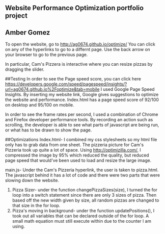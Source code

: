 ## Website Performance Optimization portfolio project
## Amber Gomez

To open the website, go to http://ag0674.github.io/optimize/
You can click on any of the hyperlinks to go to a differnt page. 
Use the back arrow on your browser to go to the previous page.

In particular, Cam's Pizzera is interactive where you can resize pizzas by dragging the slider. 

##Testing
In order to see the Page speed score, you can click here https://developers.google.com/speed/pagespeed/insights/?url=ag0674.github.io%2Foptimize&tab=mobile
I used Google Page Speed Insights. By inserting my website link, Google gives suggestions to optimize the website and performance.
Index.html has a page speed score of 92/100 on desktop and 95/100 on mobile.

In order to see the frame rates per second, I used a combination of Chrome and Firefox developer performance tools. By recording an action such as scrolling,
the developer is able to see what parts of javascript are being run, or what has to be drawn to show the page.

##Optimizations
Index.html- I combined my css stylesheets so my html file only has to grab data from one sheet. 
The pizzeria picture for Cam's Pizzeria took up quite a lot of space. 
Using http://optimizilla.com/, I compressed the image by 95% which reduced the quality, but reduced page speed that would've been used to load and resize the large image.

main.js- Under the Cam's Pizzeria hyperlink, the user is taken to pizza.html. The javascript behind it has a lot of code and there were two parts that were slowing down the website.
1) Pizza Sizer- under the function changePizzaSizes(size), I turned the for loop into a switch statement since there are only 3 sizes of pizza. Then based off the new width given by size,
all random pizzas are changed to that size in the for loop.
2) Pizza's moving in background- under the function updatePositions(), I took out all variables that can be declared outside of the for loop. A small math equation must still execute within due to the counter I am using.
